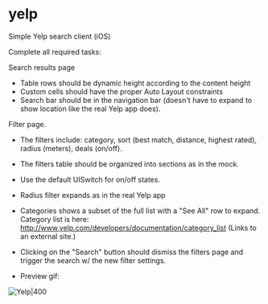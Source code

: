 yelp
====

Simple Yelp search client (iOS)

Complete all required tasks:

Search results page

- Table rows should be dynamic height according to the content height
- Custom cells should have the proper Auto Layout constraints
- Search bar should be in the navigation bar (doesn't have to expand to show location like the real Yelp app does).

Filter page.
- The filters include: category, sort (best match, distance, highest rated), radius (meters), deals (on/off).
- The filters table should be organized into sections as in the mock.
- Use the default UISwitch for on/off states.
- Radius filter expands as in the real Yelp app
- Categories shows a subset of the full list with a "See All" row to expand. Category list is here: http://www.yelp.com/developers/documentation/category_list (Links to an external site.)
- Clicking on the "Search" button should dismiss the filters page and trigger the search w/ the new filter settings.


- Preview gif:

![Yelp|400](http://i.imgur.com/2MQipjt.gif)

